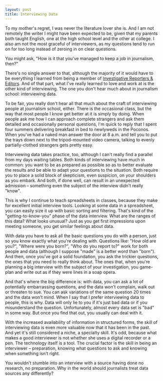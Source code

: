 ```yaml
---
layout: post
title: Interviewing Data
---
```


To my mother's regret, I was never the literature lover she is. And I am not remotely the writer I might have been expected to be, given that my parents both taught English, one at the high school level and the other at college. I also am not the most graceful of interviewers, as my questions tend to run on for too long instead of zeroing in on clear questions.

You might ask, "How is it that you've managed to keep a job in journalism, then?"

There's no single answer to that, although the majority of it would have to be everything I learned from being a member of [Investigative Reporters & Editors](http://www.ire.org/). And of that part, what I've really learned to love and work at is the other kind of interviewing. The one you don't hear much about in journalism school: interviewing data.

To be fair, you really don't hear all that much about the craft of interviewing people at journalism school, either. There is the occasional class, but the way that most people I know get better at it is simply by doing. When people ask me how I can approach complete strangers and ask them detailed and occasionally personal questions, I'm quick to reply that I spent four summers delivering breakfast in bed to newlyweds in the Poconos. When you've had a naked man answer the door at 8 a.m. and tell you to put the trays down next to the tripod-mounted video camera, talking to evenly partially-clothed strangers gets pretty easy.

Interviewing data takes practice, too, although I can't really find a parallel from my days waiting tables. Both kinds of interviewing have much in common: you want to be as prepared as possible so as to better evaluate the results and be able to adapt your questions to the situation. Both require you to place a solid block of skepticism, even suspicion, on your shoulders as you embark. And both, if done well, can result in an unexpected admission – something even the subject of the interview didn't really "know".

This is why I continue to teach spreadsheets in classes, because they make for excellent initial interview tools. Looking at some data in a spreadsheet, you can easily size it up with basic sorting and filtering. That's kind of the "getting-to-know-you" phase of the data interview. What are the ranges of this data? What looks unusual? Just as you get first impressions upon meeting someone, you get similar feelings about data.

With data you have to ask all the basic questions you do with a person, just so you know exactly what you're dealing with. Questions like: "How old are you?", "Where were you born?", "Who do you report to?" work for both people and data (although I suppose "made" is a better word than "born"). And then, once you've got a solid foundation, you ask the trickier questions, the ones that you need to really think about. The ones that, when you're planning a big interview with the subject of your investigation, you game-plan and write out as if they were lines in a soap opera.

And that's where the big difference is: with data, you can ask a lot of potentially embarrassing questions, and the data won't complain, walk out or threaten to sue. You can ask variations of the same question 20 times and the data won't mind. When I say that I prefer interviewing data to people, this is why. Data will only lie to you if it's just bad data or if you misunderstand the question. Unfortunately, almost every data set is "bad" in some way. But once you find that out, you usually can deal with it.

With the increased availability of information in structured forms, the skill of interviewing data is even more valuable now that it has been in the past. And yet it's still considered a niche, a specialty skill. It's odd, because what makes a good interviewer is not whether she uses a digital recorder or a pen. The technology itself is a tool. The crucial factor is the skill in being an interviewer – preparation, knowing what questions to ask and knowing when something isn't right.

You wouldn't stumble into an interview with a source having done no research, no preparation. Why in the world should journalists treat data sources any differently?

